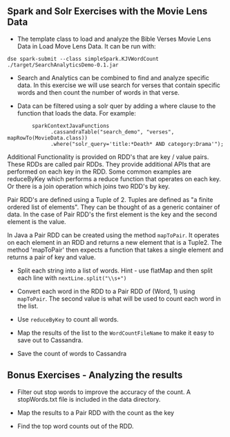 ## Spark and Solr Exercises with the Movie Lens Data

* The template class to load and analyze the Bible Verses Movie Lens Data in Load Move Lens Data.  It can be run with:

`dse spark-submit --class simpleSpark.KJVWordCount ./target/SearchAnalyticsDemo-0.1.jar`

* Search and Analytics can be combined to find and analyze specific data.  In this exercise we will use search for verses that contain specific words and then count the number of words in that verse.

* Data can be filtered using a solr quer by adding a where clause to the function that loads the data.  For example:

```
        sparkContextJavaFunctions
              .cassandraTable("search_demo", "verses", mapRowTo(MovieData.class))
              .where("solr_query='title:*Death* AND category:Drama'");
```


Additional Functionality is provided on RDD's that are key / value pairs.  These RDDs are called pair RDDs.  They provide additional APIs that are performed on each key in the RDD.  Some common examples are reduceByKey which performs a reduce function that operates on each key.  Or there is a join operation which joins two RDD's by key.  

Pair RDD's are defined using a Tuple of 2.  Tuples are defined as "a finite ordered list of elements".  They can be thought of as a generic container of data. In the case of Pair RDD's the first element is the key and the second element is the value.  

In Java a Pair RDD can be created using the method `mapToPair`.  It operates on each element in an RDD and returns a new element that is a Tuple2.   The method 'mapToPair' then expects a function that takes a single element and returns a pair of key and value.

* Split each string into a list of words.  Hint - use flatMap and then split each line with `nextLine.split("\\s+")`

* Convert each word in the RDD to a Pair RDD of (Word, 1) using `mapToPair`.  The second value is what will be used to count each word in the list.

* Use `reduceByKey` to count all words.

* Map the results of the list to the `WordCountFileName` to make it easy to save out to Cassandra.

* Save the count of words to Cassandra

## Bonus Exercises - Analyzing the results

* Filter out stop words to improve the accuracy of the count.  A stopWords.txt file is included in the data directory.

* Map the results to a Pair RDD with the count as the key

* Find the top word counts out of the RDD.
